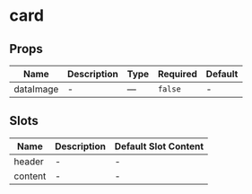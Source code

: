 # card

## Props

<!-- @vuese:card:props:start -->
|Name|Description|Type|Required|Default|
|---|---|---|---|---|
|dataImage|-|—|`false`|-|

<!-- @vuese:card:props:end -->


## Slots

<!-- @vuese:card:slots:start -->
|Name|Description|Default Slot Content|
|---|---|---|
|header|-|-|
|content|-|-|

<!-- @vuese:card:slots:end -->


